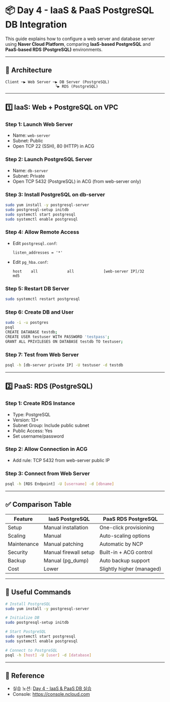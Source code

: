 # 📦 Day 4 - IaaS & PaaS PostgreSQL DB Integration

This guide explains how to configure a web server and database server using **Naver Cloud Platform**, comparing **IaaS-based PostgreSQL** and **PaaS-based RDS (PostgreSQL)** environments.

---

## 🧱 Architecture

```
Client ─▶ Web Server ─▶ DB Server (PostgreSQL)
                      └▶ RDS (PostgreSQL)
```

---

## 1️⃣ IaaS: Web + PostgreSQL on VPC

### Step 1: Launch Web Server
- Name: `web-server`
- Subnet: Public
- Open TCP 22 (SSH), 80 (HTTP) in ACG

### Step 2: Launch PostgreSQL Server
- Name: `db-server`
- Subnet: Private
- Open TCP 5432 (PostgreSQL) in ACG (from web-server only)

### Step 3: Install PostgreSQL on db-server
```bash
sudo yum install -y postgresql-server
sudo postgresql-setup initdb
sudo systemctl start postgresql
sudo systemctl enable postgresql
```

### Step 4: Allow Remote Access
- Edit `postgresql.conf`:
  ```
  listen_addresses = '*'
  ```
- Edit `pg_hba.conf`:
  ```
  host    all             all             [web-server IP]/32         md5
  ```

### Step 5: Restart DB Server
```bash
sudo systemctl restart postgresql
```

### Step 6: Create DB and User
```bash
sudo -i -u postgres
psql
CREATE DATABASE testdb;
CREATE USER testuser WITH PASSWORD 'testpass';
GRANT ALL PRIVILEGES ON DATABASE testdb TO testuser;
```

### Step 7: Test from Web Server
```bash
psql -h [db-server private IP] -U testuser -d testdb
```

---

## 2️⃣ PaaS: RDS (PostgreSQL)

### Step 1: Create RDS Instance
- Type: PostgreSQL
- Version: 13+
- Subnet Group: Include public subnet
- Public Access: Yes
- Set username/password

### Step 2: Allow Connection in ACG
- Add rule: TCP 5432 from web-server public IP

### Step 3: Connect from Web Server
```bash
psql -h [RDS Endpoint] -U [username] -d [dbname]
```

---

## ✅ Comparison Table

| Feature         | IaaS PostgreSQL       | PaaS RDS PostgreSQL       |
|-----------------|-----------------------|----------------------------|
| Setup           | Manual installation   | One-click provisioning     |
| Scaling         | Manual                | Auto-scaling options       |
| Maintenance     | Manual patching       | Automatic by NCP           |
| Security        | Manual firewall setup | Built-in + ACG control     |
| Backup          | Manual (pg_dump)      | Auto backup support        |
| Cost            | Lower                 | Slightly higher (managed)  |

---

## 🔧 Useful Commands

```bash
# Install PostgreSQL
sudo yum install -y postgresql-server

# Initialize DB
sudo postgresql-setup initdb

# Start PostgreSQL
sudo systemctl start postgresql
sudo systemctl enable postgresql

# Connect to PostgreSQL
psql -h [host] -U [user] -d [database]
```

---

## 🔗 Reference
- 실습 노션: [Day 4 - IaaS & PaaS DB 실습](https://swift-talon-3c6.notion.site/4-IaaS-PaaS-DB-21a7143378678002a3fbfa428fea4811)
- Console: https://console.ncloud.com
